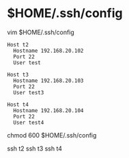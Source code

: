 # $HOME/.ssh/config

vim $HOME/.ssh/config

```
Host t2
  Hostname 192.168.20.102
  Port 22
  User test

Host t3
  Hostname 192.168.20.103
  Port 22
  User test3

Host t4
  Hostname 192.168.20.104
  Port 22
  User test4
```

chmod 600 $HOME/.ssh/config

ssh t2
ssh t3
ssh t4
